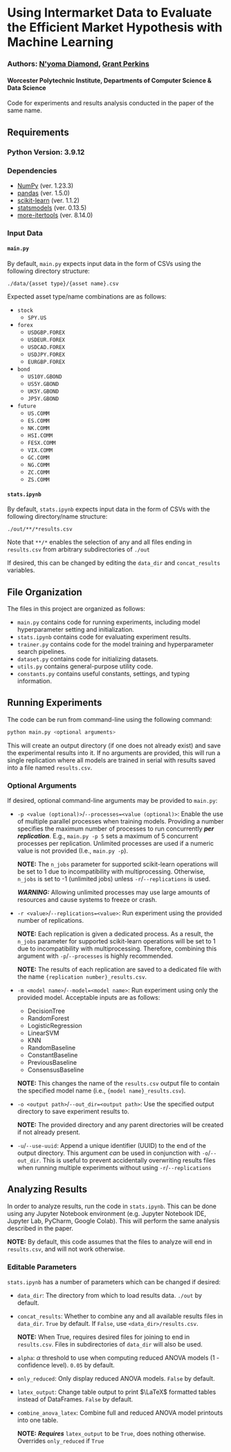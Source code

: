 # Using Intermarket Data to Evaluate the Efficient Market Hypothesis with Machine Learning

### Authors: [N'yoma Diamond](https://github.com/nyoma-diamond), [Grant Perkins](https://github.com/GrantPerkins)

#### Worcester Polytechnic Institute, Departments of Computer Science & Data Science

Code for experiments and results analysis conducted in the paper of the same name.


## Requirements

### Python Version: 3.9.12

### Dependencies

 - [NumPy](https://numpy.org/) (ver. 1.23.3)
 - [pandas](https://pandas.pydata.org/) (ver. 1.5.0)
 - [scikit-learn](https://scikit-learn.org/) (ver. 1.1.2)
 - [statsmodels](https://www.statsmodels.org/) (ver. 0.13.5)
 - [more-itertools](https://github.com/more-itertools/more-itertools) (ver. 8.14.0)


### Input Data

#### `main.py`

By default, `main.py` expects input data in the form of CSVs using the following directory structure: 

```
./data/{asset type}/{asset name}.csv
```

Expected asset type/name combinations are as follows:

 - `stock`
   - `SPY.US` 
 - `forex`
   - `USDGBP.FOREX`
   - `USDEUR.FOREX`
   - `USDCAD.FOREX`
   - `USDJPY.FOREX`
   - `EURGBP.FOREX`
 - `bond`
   - `US10Y.GBOND`
   - `US5Y.GBOND`
   - `UK5Y.GBOND`
   - `JP5Y.GBOND`
 - `future`
   - `US.COMM` 
   - `ES.COMM`
   - `NK.COMM`
   - `HSI.COMM`
   - `FESX.COMM`
   - `VIX.COMM`
   - `GC.COMM`
   - `NG.COMM`
   - `ZC.COMM`
   - `ZS.COMM`

#### `stats.ipynb`

By default, `stats.ipynb` expects input data in the form of CSVs with the following directory/name structure:
```
./out/**/*results.csv
``` 

Note that `**/*` enables the selection of any and all files ending in `results.csv` from arbitrary subdirectories of `./out`

If desired, this can be changed by editing the `data_dir` and `concat_results` variables.


## File Organization

The files in this project are organized as follows:

 - `main.py` contains code for running experiments, including model hyperparameter setting and initialization.
 - `stats.ipynb` contains code for evaluating experiment results.
 - `trainer.py` contains code for the model training and hyperparameter search pipelines.
 - `dataset.py` contains code for initializing datasets.
 - `utils.py` contains general-purpose utility code.
 - `constants.py` contains useful constants, settings, and typing information.

## Running Experiments

The code can be run from command-line using the following command:

```bash
python main.py <optional arguments>
```

This will create an output directory (if one does not already exist) and save the experimental results into it. If no arguments are provided, this will run a single replication where all models are trained in serial with results saved into a file named `results.csv`.

### Optional Arguments

If desired, optional command-line arguments may be provided to `main.py`:

 - `-p <value (optional)>`/`--processes=<value (optional)>`: Enable the use of multiple parallel processes when training models. Providing a number specifies the maximum number of processes to run concurrently **_per replication_**. E.g., `main.py -p 5` sets a maximum of 5 concurrent processes per replication. Unlimited processes are used if a numeric value is not provided (I.e., `main.py -p`). 
    
    **NOTE:** The `n_jobs` parameter for supported scikit-learn operations will be set to 1 due to incompatibility with multiprocessing. Otherwise, `n_jobs` is set to -1 (unlimited jobs) unless `-r`/`--replications` is used.

    **_WARNING:_** Allowing unlimited processes may use large amounts of resources and cause systems to freeze or crash.

 - `-r <value>`/`--replications=<value>`: Run experiment using the provided number of replications. 

    **NOTE:** Each replication is given a dedicated process. As a result, the `n_jobs` parameter for supported scikit-learn operations will be set to 1 due to incompatibility with multiprocessing. Therefore, combining this argument with `-p`/`--processes` is highly recommended.

    **NOTE:** The results of each replication are saved to a dedicated file with the name `{replication number}_results.csv`.

 - `-m <model name>`/`--model=<model name>`: Run experiment using only the provided model. Acceptable inputs are as follows:
   - DecisionTree
   - RandomForest
   - LogisticRegression
   - LinearSVM
   - KNN
   - RandomBaseline
   - ConstantBaseline
   - PreviousBaseline
   - ConsensusBaseline

    **NOTE:** This changes the name of the `results.csv` output file to contain the specified model name (i.e., `{model name}_results.csv`).

 - `-o <output path>`/`--out_dir=<output path>`: Use the specified output directory to save experiment results to. 

    **NOTE:** The provided directory and any parent directories will be created if not already present.

 - `-u`/`--use-uuid`: Append a unique identifier (UUID) to the end of the output directory. This argument _can_ be used in conjunction with `-o`/`--out_dir`. This is useful to prevent accidentally overwriting results files when running multiple experiments without using `-r`/`--replications`


## Analyzing Results

In order to analyze results, run the code in `stats.ipynb`. This can be done using any Jupyter Notebook environment (e.g. Jupyter Notebook IDE, Jupyter Lab, PyCharm, Google Colab). This will perform the same analysis described in the paper. 

**NOTE:** By default, this code assumes that the files to analyze will end in `results.csv`, and will not work otherwise.

### Editable Parameters

`stats.ipynb` has a number of parameters which can be changed if desired:

 - `data_dir`: The directory from which to load results data. `./out` by default.

 - `concat_results`: Whether to combine any and all available results files in `data_dir`. `True` by default. If `False`, use `<data_dir>/results.csv`.

   **NOTE:** When True, requires desired files for joining to end in `results.csv`. Files in subdirectories of `data_dir` will also be used.

 - `alpha`: $\alpha$ threshold to use when computing reduced ANOVA models (1 - confidence level). `0.05` by default.

 - `only_reduced`: Only display reduced ANOVA models. `False` by default.

 - `latex_output`: Change table output to print $\LaTeX$ formatted tables instead of DataFrames. `False` by default. 

 - `combine_anova_latex`: Combine full and reduced ANOVA model printouts into one table. 

   **NOTE:** **_Requires_** `latex_output` to be `True`, does nothing otherwise. Overrides `only_reduced` if `True`